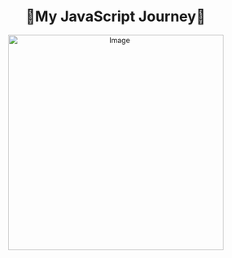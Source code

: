 <h1 align="center">💛My JavaScript Journey💛</h1>
<p align="center">
  <img src="https://www.disenowebwordpress.com/wp-content/uploads/2018/08/animationJS.gif" alt="Image" style="width: 423px; display: block; margin: 0 auto;" />
</p>

